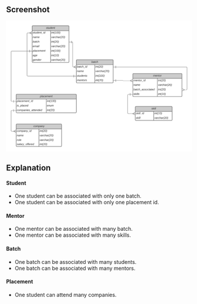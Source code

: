 ## Screenshot
![alt text](https://github.com/iamnishanth/Zen/blob/main/Apr-11-Tasks/Screenshots/Zen-Database-Model.png)

## Explanation
#### Student
- One student can be associated with only one batch.
- One student can be associated with only one placement id.
#### Mentor
- One mentor can be associated with many batch.
- One mentor can be associated with many skills.
#### Batch
- One batch can be associated with many students.
- One batch can be associated with many mentors.
#### Placement
- One student can attend many companies.

